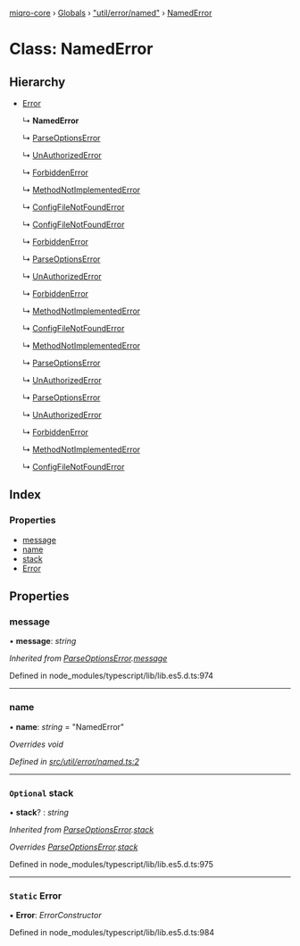 [miqro-core](../README.md) › [Globals](../globals.md) › ["util/error/named"](../modules/_util_error_named_.md) › [NamedError](_util_error_named_.namederror.md)

# Class: NamedError

## Hierarchy

* [Error](_util_error_named_.namederror.md#static-error)

  ↳ **NamedError**

  ↳ [ParseOptionsError](_index_.parseoptionserror.md)

  ↳ [UnAuthorizedError](_index_.unauthorizederror.md)

  ↳ [ForbiddenError](_index_.forbiddenerror.md)

  ↳ [MethodNotImplementedError](_index_.methodnotimplementederror.md)

  ↳ [ConfigFileNotFoundError](_index_.configfilenotfounderror.md)

  ↳ [ConfigFileNotFoundError](_util_error_configfilenotfound_.configfilenotfounderror.md)

  ↳ [ForbiddenError](_util_error_forbiddenerror_.forbiddenerror.md)

  ↳ [ParseOptionsError](_util_error_index_.parseoptionserror.md)

  ↳ [UnAuthorizedError](_util_error_index_.unauthorizederror.md)

  ↳ [ForbiddenError](_util_error_index_.forbiddenerror.md)

  ↳ [MethodNotImplementedError](_util_error_index_.methodnotimplementederror.md)

  ↳ [ConfigFileNotFoundError](_util_error_index_.configfilenotfounderror.md)

  ↳ [MethodNotImplementedError](_util_error_notimplemented_.methodnotimplementederror.md)

  ↳ [ParseOptionsError](_util_error_parsererror_.parseoptionserror.md)

  ↳ [UnAuthorizedError](_util_error_unauthorizederror_.unauthorizederror.md)

  ↳ [ParseOptionsError](_util_index_.parseoptionserror.md)

  ↳ [UnAuthorizedError](_util_index_.unauthorizederror.md)

  ↳ [ForbiddenError](_util_index_.forbiddenerror.md)

  ↳ [MethodNotImplementedError](_util_index_.methodnotimplementederror.md)

  ↳ [ConfigFileNotFoundError](_util_index_.configfilenotfounderror.md)

## Index

### Properties

* [message](_util_error_named_.namederror.md#message)
* [name](_util_error_named_.namederror.md#name)
* [stack](_util_error_named_.namederror.md#optional-stack)
* [Error](_util_error_named_.namederror.md#static-error)

## Properties

###  message

• **message**: *string*

*Inherited from [ParseOptionsError](_index_.parseoptionserror.md).[message](_index_.parseoptionserror.md#message)*

Defined in node_modules/typescript/lib/lib.es5.d.ts:974

___

###  name

• **name**: *string* = "NamedError"

*Overrides void*

*Defined in [src/util/error/named.ts:2](https://github.com/claukers/miqro-core/blob/45acabd/src/util/error/named.ts#L2)*

___

### `Optional` stack

• **stack**? : *string*

*Inherited from [ParseOptionsError](_index_.parseoptionserror.md).[stack](_index_.parseoptionserror.md#optional-stack)*

*Overrides [ParseOptionsError](_index_.parseoptionserror.md).[stack](_index_.parseoptionserror.md#optional-stack)*

Defined in node_modules/typescript/lib/lib.es5.d.ts:975

___

### `Static` Error

▪ **Error**: *ErrorConstructor*

Defined in node_modules/typescript/lib/lib.es5.d.ts:984
